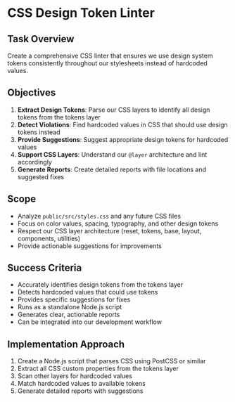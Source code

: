 # CSS Design Token Linter

## Task Overview

Create a comprehensive CSS linter that ensures we use design system tokens consistently throughout our stylesheets instead of hardcoded values.

## Objectives

1. **Extract Design Tokens**: Parse our CSS layers to identify all design tokens from the tokens layer
2. **Detect Violations**: Find hardcoded values in CSS that should use design tokens instead
3. **Provide Suggestions**: Suggest appropriate design tokens for hardcoded values
4. **Support CSS Layers**: Understand our `@layer` architecture and lint accordingly
5. **Generate Reports**: Create detailed reports with file locations and suggested fixes

## Scope

- Analyze `public/src/styles.css` and any future CSS files
- Focus on color values, spacing, typography, and other design tokens
- Respect our CSS layer architecture (reset, tokens, base, layout, components, utilities)
- Provide actionable suggestions for improvements

## Success Criteria

- Accurately identifies design tokens from the tokens layer
- Detects hardcoded values that could use tokens
- Provides specific suggestions for fixes
- Runs as a standalone Node.js script
- Generates clear, actionable reports
- Can be integrated into our development workflow

## Implementation Approach

1. Create a Node.js script that parses CSS using PostCSS or similar
2. Extract all CSS custom properties from the tokens layer
3. Scan other layers for hardcoded values
4. Match hardcoded values to available tokens
5. Generate detailed reports with suggestions
